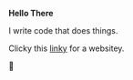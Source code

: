 **Hello There**

I write code that does things.

Clicky this [linky](https://abulman.com/) for a websitey.

🦆
